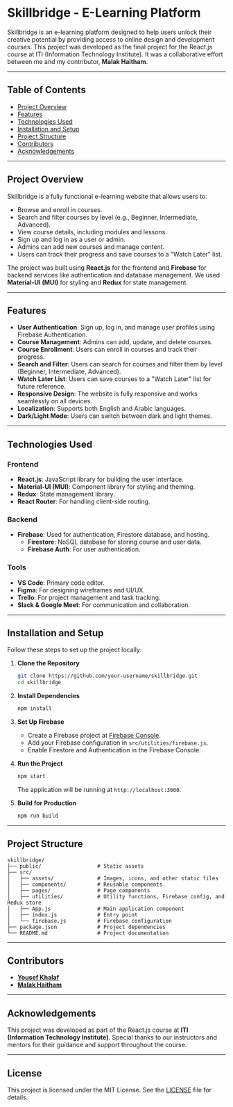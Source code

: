 # Skillbridge - E-Learning Platform

Skillbridge is an e-learning platform designed to help users unlock their creative potential by providing access to online design and development courses. This project was developed as the final project for the React.js course at ITI (Information Technology Institute). It was a collaborative effort between me and my contributor, **Malak Haitham**.

---

## Table of Contents
- [Project Overview](#project-overview)
- [Features](#features)
- [Technologies Used](#technologies-used)
- [Installation and Setup](#installation-and-setup)
- [Project Structure](#project-structure)
- [Contributors](#contributors)
- [Acknowledgements](#acknowledgements)

---

## Project Overview

Skillbridge is a fully functional e-learning website that allows users to:
- Browse and enroll in courses.
- Search and filter courses by level (e.g., Beginner, Intermediate, Advanced).
- View course details, including modules and lessons.
- Sign up and log in as a user or admin.
- Admins can add new courses and manage content.
- Users can track their progress and save courses to a "Watch Later" list.

The project was built using **React.js** for the frontend and **Firebase** for backend services like authentication and database management. We used **Material-UI (MUI)** for styling and **Redux** for state management.

---

## Features

- **User Authentication**: Sign up, log in, and manage user profiles using Firebase Authentication.
- **Course Management**: Admins can add, update, and delete courses.
- **Course Enrollment**: Users can enroll in courses and track their progress.
- **Search and Filter**: Users can search for courses and filter them by level (Beginner, Intermediate, Advanced).
- **Watch Later List**: Users can save courses to a "Watch Later" list for future reference.
- **Responsive Design**: The website is fully responsive and works seamlessly on all devices.
- **Localization**: Supports both English and Arabic languages.
- **Dark/Light Mode**: Users can switch between dark and light themes.

---

## Technologies Used

### Frontend
- **React.js**: JavaScript library for building the user interface.
- **Material-UI (MUI)**: Component library for styling and theming.
- **Redux**: State management library.
- **React Router**: For handling client-side routing.

### Backend
- **Firebase**: Used for authentication, Firestore database, and hosting.
  - **Firestore**: NoSQL database for storing course and user data.
  - **Firebase Auth**: For user authentication.

### Tools
- **VS Code**: Primary code editor.
- **Figma**: For designing wireframes and UI/UX.
- **Trello**: For project management and task tracking.
- **Slack & Google Meet**: For communication and collaboration.

---

## Installation and Setup

Follow these steps to set up the project locally:

1. **Clone the Repository**
   ```bash
   git clone https://github.com/your-username/skillbridge.git
   cd skillbridge
   ```

2. **Install Dependencies**
   ```bash
   npm install
   ```

3. **Set Up Firebase**
   - Create a Firebase project at [Firebase Console](https://console.firebase.google.com/).
   - Add your Firebase configuration in `src/utilities/firebase.js`.
   - Enable Firestore and Authentication in the Firebase Console.

4. **Run the Project**
   ```bash
   npm start
   ```
   The application will be running at `http://localhost:3000`.

5. **Build for Production**
   ```bash
   npm run build
   ```

---

## Project Structure

```
skillbridge/
├── public/                  # Static assets
├── src/
│   ├── assets/              # Images, icons, and other static files
│   ├── components/          # Reusable components
│   ├── pages/               # Page components
│   ├── utilities/           # Utility functions, Firebase config, and Redux store
│   ├── App.js               # Main application component
│   ├── index.js             # Entry point
│   └── firebase.js          # Firebase configuration
├── package.json             # Project dependencies
└── README.md                # Project documentation
```

---

## Contributors

- **[Yousef Khalaf](https://github.com/yousefkhalaf0)**
- **[Malak Haitham](https://github.com/MalakHaitham206)**

---

## Acknowledgements

This project was developed as part of the React.js course at **ITI (Information Technology Institute)**. Special thanks to our instructors and mentors for their guidance and support throughout the course.

---

## License

This project is licensed under the MIT License. See the [LICENSE](LICENSE) file for details.
